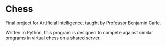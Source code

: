 Chess
==============================

Final project for Artificial Intelligence, taught by Professor Benjamin Carle.

Written in Python, this program is designed to compete against similar programs in virtual chess on a shared server.
